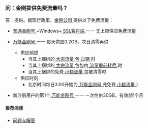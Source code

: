 ### 问：金刚提供免费流量吗？
答：提供。据现行政策，[金刚公司 ](https://a2zitpro.github.io/web/金刚公司)提供以下免费流量：<br>

- [ 普通金刚号 ](https://a2zitpro.github.io/web/普通金刚号)+Windows+[ SSL客户端 ](https://a2zitpro.github.io/web/获取SSL型客户端) 一一 无上限供应免费流量

- [ 万能金刚号 ](https://a2zitpro.github.io/web/万能金刚号) 一一 每天供应0.2GB，次日清零再供
  - 供应前提
    - 当其上捆绑的[ 大宗流量 ](https://a2zitpro.github.io/web/大宗流量)包[ 过期 ](https://a2zitpro.github.io/web/流量过期)时
    - 当其上捆绑的[ 大宗流量 ](https://a2zitpro.github.io/web/大宗流量)包包内[ 流量提前耗尽 ](https://a2zitpro.github.io/web/流量提前耗尽)时
    - 当其上捆绑的免费[ 小额流量 ](https://a2zitpro.github.io/web/小额流量)包被清零时
  - 供应时刻
    - 北京时间每日3:00开始为[ 万能金刚号 ](https://a2zitpro.github.io/web/万能金刚号)充免费[ 小额流量 ](https://a2zitpro.github.io/web/小额流量)）


- 新注册用户的第1个[ 万能金刚号 ](https://a2zitpro.github.io/web/万能金刚号) 一一 一次性供30GB，有效期1个月

#### 推荐阅读
- [问题与解答](https://a2zitpro.github.io/web/列表-问题与解答)

